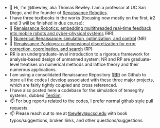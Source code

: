 - 👋 Hi, I’m @tbewley, aka Thomas Bewley.  I am a professor at UC San Diego, and the founder of <a href="https://www.renaissancerobotics.com/">Renaissance Robotics</a>.
- I have three textbooks in the works (focusing now mostly on the first, #2 and 3 will be finished in due course):
- 📖 <a href="http://robotics.ucsd.edu/RR.pdf">Renaissance Robotics: embedding multithreaded real-time feedback into mobile robots and cyber-physical systems</a> (RR),
- 📖 <a href="http://robotics.ucsd.edu/NR.pdf">Numerical Renaissance: simulation, optimization, and control</a> (NR)
- 📖 <a href="http://robotics.ucsd.edu/rp.html">Renaissance Packings: n-dimensional discretization for error correction, coordination, and search</a> (RP)
- RR is an undergraduate-level introduction to a rigorous framework for analysis-based design of unmanned system; NR and RP are graduate-level treatises on numerical methods and lattice theory and their numerous applications.
- I am using a consolidated Renaissance Repository (<a href="https://github.com/tbewley/RR">RR</a>) on Github to store all the codes I develop associated with these three major projects, which are fairly tightly coupled and cross referenced.
- I have also posted here a codebase for the simulation of tensegrity systems, dubbed <a href="https://github.com/tbewley/TenSim">TenSim</a>.
- 📫 For bug reports related to the codes, I prefer normal github style pull requests.
- 📫 Please reach out to me at tbewley@ucsd.edu with book typos/suggestions, broken links, and other questions/suggestions.

<!---
tbewley/tbewley is a ✨ special ✨ repository because its `README.md` (this file) appears on your GitHub profile.
You can click the Preview link to take a look at your changes.
--->
